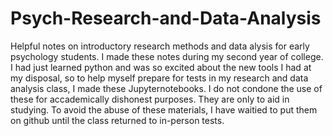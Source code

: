 # Psych-Research-and-Data-Analysis
Helpful notes on introductory research methods and data alysis for early psychology students.
I made these notes during my second year of college. I had just learned python and was so excited about the new tools I had at my disposal, so to help myself prepare for tests in my research and data analysis class, I made these Jupyternotebooks. I do not condone the use of these for accademically dishonest purposes. They are only to aid in studying. To avoid the abuse of these materials, I have waitied to put them on github until the class returned to in-person tests.
